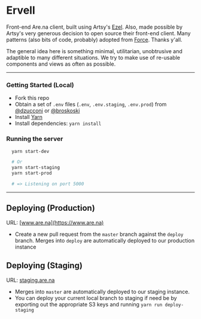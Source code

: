 # Ervell

Front-end Are.na client, built using Artsy's [Ezel](https://github.com/artsy/ezel). Also, made possible by Artsy's very generous decision to open source their front-end client. Many patterns (also bits of code, probably) adopted from [Force](https://github.com/artsy/force-public). Thanks y'all.

The general idea here is something minimal, utilitarian, unobtrusive and adaptible to many different situations. We try to make use of re-usable components and views as often as possible.

---

### Getting Started (Local)

- Fork this repo
- Obtain a set of `.env` files (`.env`, `.env.staging`, `.env.prod`) from [@dzucconi](https://github.com/dzucconi) or [@broskoski](https://github.com/broskoski)
- Install [Yarn](http://brewformulas.org/Yarn)
- Install dependencies: `yarn install`

### Running the server

```bash
  yarn start-dev

  # Or
  yarn start-staging
  yarn start-prod

  # => Listening on port 5000
```

---

## Deploying (Production)

URL: [www.are.na](https://www.are.na)

- Create a new pull request from the `master` branch against the `deploy` branch. Merges into `deploy` are automatically deployed to our production instance

## Deploying (Staging)

URL: [staging.are.na](https://staging.are.na)

- Merges into `master` are automatically deployed to our staging instance.
- You can deploy your current local branch to staging if need be by exporting out the appropriate S3 keys and running `yarn run deploy-staging`
